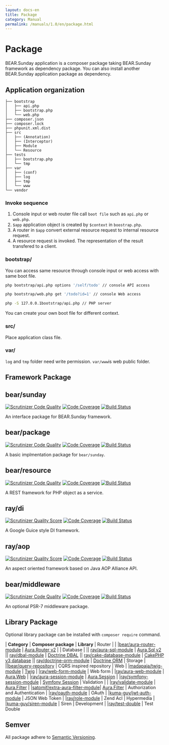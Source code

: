 ```yaml
---
layout: docs-en
title: Package
category: Manual
permalink: /manuals/1.0/en/package.html
---
```


# Package

BEAR.Sunday application is a composer package taking BEAR.Sunday framework as dependency package.
You can also install another BEAR.Sunday application package as dependency.

## Application organization


```
├── bootstrap
│   ├── api.php
│   ├── bootstrap.php
│   └── web.php
├── composer.json
├── composer.lock
├── phpunit.xml.dist
├── src
│   ├── (Annotation)
│   ├── (Interceptor)
│   ├── Module
│   └── Resource
├── tests
│   ├── bootstrap.php
│   └── tmp
├── var
│   ├── (conf)
│   ├── log
│   ├── tmp
│   └── www
└── vendor

```

### Invoke sequence

 1. Console input or web router file call `boot file` such as `api.php` or `web.php`.
 3. `$app` application object is created by `$context` in `boostrap.php`.
 4. A router in `$app` convert external resource request to internal resource request.
 4. A resource request is invoked. The representation of the result transfered to a client.


### bootstrap/

You can access same resource through console input or web access with same boot file.

```bash
php bootstrap/api.php options '/self/todo' // console API access
```

```bash
php bootstrap/web.php get '/todo?id=1' // console Web access
```

```bash
php -S 127.0.0.1bootstrap/api.php // PHP server
```

You can create your own boot file for different context.

### src/

Place application class file.

### var/

`log` and `tmp` folder need write permission.
`var/www`is web public folder.

## Framework Package


## bear/sunday
[![Scrutinizer Code Quality](https://scrutinizer-ci.com/g/bearsunday/BEAR.Sunday/badges/quality-score.png?b=1.x)](https://scrutinizer-ci.com/g/bearsunday/BEAR.Sunday/?branch=1.x)
[![Code Coverage](https://scrutinizer-ci.com/g/bearsunday/BEAR.Sunday/badges/coverage.png?b=1.x)](https://scrutinizer-ci.com/g/bearsunday/BEAR.Sunday/?branch=1.x)
[![Build Status](https://travis-ci.org/bearsunday/BEAR.Sunday.svg?branch=1.x)](https://travis-ci.org/bearsunday/BEAR.Sunday?branch=1.x)

An interface package for BEAR.Sunday framework.

## bear/package
[![Scrutinizer Code Quality](https://scrutinizer-ci.com/g/bearsunday/BEAR.Package/badges/quality-score.png?b=1.x)](https://scrutinizer-ci.com/g/bearsunday/BEAR.Package/?branch=1.x)
[![Code Coverage](https://scrutinizer-ci.com/g/bearsunday/BEAR.Package/badges/coverage.png?b=1.x)](https://scrutinizer-ci.com/g/bearsunday/BEAR.Package/?branch=1.x)
[![Build Status](https://travis-ci.org/bearsunday/BEAR.Package.svg?branch=1.x)](https://travis-ci.org/bearsunday/BEAR.Package)

A basic implmentation package for `bear/sunday`.

## bear/resource
[![Scrutinizer Code Quality](https://scrutinizer-ci.com/g/bearsunday/BEAR.Resource/badges/quality-score.png?b=1.x)](https://scrutinizer-ci.com/g/bearsunday/BEAR.Resource/?branch=1.x)
[![Code Coverage](https://scrutinizer-ci.com/g/bearsunday/BEAR.Resource/badges/coverage.png?b=1.x)](https://scrutinizer-ci.com/g/bearsunday/BEAR.Resource/?branch=1.x)
[![Build Status](https://travis-ci.org/bearsunday/BEAR.Resource.svg?branch=1.x)](https://travis-ci.org/bearsunday/BEAR.Resource)

A REST framework for PHP object as a service.

## ray/di
 [![Scrutinizer Quality Score](https://scrutinizer-ci.com/g/ray-di/Ray.Di/badges/quality-score.png?b=2.x)](https://scrutinizer-ci.com/g/ray-di/Ray.Di/)
 [![Code Coverage](https://scrutinizer-ci.com/g/ray-di/Ray.Di/badges/coverage.png?b=2.x)](https://scrutinizer-ci.com/g/ray-di/Ray.Di/)
 [![Build Status](https://secure.travis-ci.org/ray-di/Ray.Di.png?b=2.x)](http://travis-ci.org/ray-di/Ray.Di)

A Google Guice style DI framework.

## ray/aop
 [![Scrutinizer Quality Score](https://scrutinizer-ci.com/g/ray-di/Ray.Aop/badges/quality-score.png?b=2.x)](https://scrutinizer-ci.com/g/ray-di/Ray.Aop/)
 [![Code Coverage](https://scrutinizer-ci.com/g/ray-di/Ray.Aop/badges/coverage.png?b=2.x)](https://scrutinizer-ci.com/g/ray-di/Ray.Aop/)
 [![Build Status](https://secure.travis-ci.org/ray-di/Ray.Aop.png?b=2.x)](http://travis-ci.org/ray-di/Ray.Aop)

An aspect oriented framework based on Java AOP Alliance API.

## bear/middleware
[![Scrutinizer Code Quality](https://scrutinizer-ci.com/g/bearsunday/BEAR.Middleware/badges/quality-score.png?b=1.x)](https://scrutinizer-ci.com/g/bearsunday/BEAR.Middleware/?branch=1.x)
[![Code Coverage](https://scrutinizer-ci.com/g/bearsunday/BEAR.Middleware/badges/coverage.png?b=1.x)](https://scrutinizer-ci.com/g/bearsunday/BEAR.Middleware/?branch=1.x)
[![Build Status](https://travis-ci.org/bearsunday/BEAR.Middleware.svg?branch=1.x)](https://travis-ci.org/bearsunday/BEAR.Middleware)

An optional PSR-7 middleware package.

## Library Package

Optional library package can be installed with `composer require` command.

| **Category** | **Composer package** | **Library**
| Router |
| |[bear/aura-router-module](https://github.com/bearsunday/BEAR.AuraRouterModule) | [Aura.Router v2](https://github.com/auraphp/Aura.Router/tree/2.x) |
| Database |
|| [ray/aura-sql-module](https://github.com/ray-di/Ray.AuraSqlModule) | [Aura.Sql v2](https://github.com/auraphp/Aura.Sql/tree/2.x)
|| [ray/dbal-module](https://github.com/ray-di/Ray.DbalModule) | [Doctrine DBAL](https://github.com/doctrine/dbal)
|| [ray/cake-database-module](https://github.com/ray-di/Ray.CakeDbModule) | [CakePHP v3 database](https://github.com/cakephp/database)
|| [ray/doctrine-orm-module](https://github.com/kawanamiyuu/Ray.DoctrineOrmModule) | [Doctrine ORM](https://github.com/doctrine/doctrine2)
| Storage |
||[bear/query-repository](https://github.com/bearsunday/BEAR.QueryRepository) | CQRS inspired repository
| Web
| |[madapaja/twig-module](http://bearsunday.github.io/manuals/1.0/ja/html.html) | [Twig](http://twig.sensiolabs.org/)
| |[ray/web-form-module](http://bearsunday.github.io/manuals/1.0/ja/form.html) | Web form
| |[ray/aura-web-module](https://github.com/Ray-Di/Ray.AuraWebModule) | [Aura.Web](https://github.com/auraphp/Aura.Web)
| |[ray/aura-session-module](https://github.com/ray-di/Ray.AuraSessionModule) | [Aura.Session](https://github.com/auraphp/Aura.Session)
| |[ray/symfony-session-module](https://github.com/kawanamiyuu/Ray.SymfonySessionModule) | [Symfony Session](https://github.com/symfony/http-foundation/tree/master/Session)
| Validation |
| |[ray/validate-module](https://github.com/ray-di/Ray.ValidateModule) | [Aura.Filter](https://github.com/auraphp/Aura.Filter)
| |[satomif/extra-aura-filter-module](https://github.com/satomif/ExtraAuraFilterModule)| [Aura.Filter](https://github.com/auraphp/Aura.Filter)
| Authorization and Authentication
| |[ray/oauth-module](https://github.com/Ray-Di/Ray.OAuthModule) | OAuth
| |[kuma-guy/jwt-auth-module](https://github.com/kuma-guy/BEAR.JwtAuthModule) | JSON Web Token
| |[ray/role-module](https://github.com/ray-di/Ray.RoleModule) | Zend Acl
| Hypermedia
| |[kuma-guy/siren-module](https://github.com/kuma-guy/BEAR.SirenModule) | Siren
|  Development
| |[ray/test-double](https://github.com/ray-di/Ray.TestDouble) | Test Double

## Semver

All package adhere to [Semantic Versioning](http://semver.org/).

